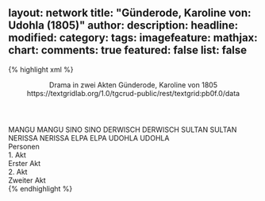 layout: network
title: "Günderode, Karoline von: Udohla (1805)"
author:
description:
headline:
modified:
category:
tags:
imagefeature:
mathjax:
chart:
comments: true
featured: false
list: false
---
{% highlight xml %}
<?xml-model href="http://raw.githubusercontent.com/DLiNa/project/master/rules/lina.rnc"?><?xml-model href="http://raw.githubusercontent.com/DLiNa/project/master/rules/lina.sch"?>
<play xmlns="http://lina.digital">
  <header>
    <title>Udohla</title>
    <subtitle>Drama in zwei Akten</subtitle>
    <genretitle/>
    <author>Günderode, Karoline von</author>
    <date type="print" when="1805">1805</date>
    <date type="premiere"/>
    <date type="written"/>
    <source>https://textgridlab.org/1.0/tgcrud-public/rest/textgrid:pb0f.0/data</source>
  </header>
  <personae>
    <character>
      <name>MANGU</name>
      <alias xml:id="mangu">
        <name>MANGU</name>
      </alias>
    </character>
    <character>
      <name>SINO</name>
      <alias xml:id="sino">
        <name>SINO</name>
      </alias>
    </character>
    <character>
      <name>DERWISCH</name>
      <alias xml:id="derwisch">
        <name>DERWISCH</name>
      </alias>
    </character>
    <character>
      <name>SULTAN</name>
      <alias xml:id="sultan">
        <name>SULTAN</name>
      </alias>
    </character>
    <character>
      <name>NERISSA</name>
      <alias xml:id="nerissa">
        <name>NERISSA</name>
      </alias>
    </character>
    <character>
      <name>ELPA</name>
      <alias xml:id="elpa">
        <name>ELPA</name>
      </alias>
    </character>
    <character>
      <name>UDOHLA</name>
      <alias xml:id="udohla">
        <name>UDOHLA</name>
      </alias>
    </character>
  </personae>
  <text>
    <div>
      <head>Personen</head>
    </div>
    <div>
      <head>1. Akt</head>
      <div>
        <head>Erster Akt</head>
        <sp who="#mangu">
          <amount n="11" unit="speech_acts"/>
          <amount n="373" unit="words"/>
          <amount n="51" unit="lines"/>
          <amount n="2043" unit="chars"/>
        </sp>
        <sp who="#sino">
          <amount n="13" unit="speech_acts"/>
          <amount n="672" unit="words"/>
          <amount n="92" unit="lines"/>
          <amount n="3704" unit="chars"/>
        </sp>
        <sp who="#derwisch">
          <amount n="6" unit="speech_acts"/>
          <amount n="252" unit="words"/>
          <amount n="34" unit="lines"/>
          <amount n="1349" unit="chars"/>
        </sp>
        <sp who="#sultan">
          <amount n="14" unit="speech_acts"/>
          <amount n="660" unit="words"/>
          <amount n="85" unit="lines"/>
          <amount n="3437" unit="chars"/>
        </sp>
        <sp who="#nerissa">
          <amount n="9" unit="speech_acts"/>
          <amount n="501" unit="words"/>
          <amount n="65" unit="lines"/>
          <amount n="2644" unit="chars"/>
        </sp>
        <sp who="#elpa">
          <amount n="4" unit="speech_acts"/>
          <amount n="190" unit="words"/>
          <amount n="24" unit="lines"/>
          <amount n="982" unit="chars"/>
        </sp>
        <sp who="#udohla">
          <amount n="9" unit="speech_acts"/>
          <amount n="503" unit="words"/>
          <amount n="69" unit="lines"/>
          <amount n="2719" unit="chars"/>
        </sp>
      </div>
    </div>
    <div>
      <head>2. Akt</head>
      <div>
        <head>Zweiter Akt</head>
        <sp who="#nerissa">
          <amount n="15" unit="speech_acts"/>
          <amount n="616" unit="words"/>
          <amount n="82" unit="lines"/>
          <amount n="3347" unit="chars"/>
        </sp>
        <sp who="#udohla">
          <amount n="15" unit="speech_acts"/>
          <amount n="532" unit="words"/>
          <amount n="69" unit="lines"/>
          <amount n="2780" unit="chars"/>
        </sp>
        <sp who="#mangu">
          <amount n="8" unit="speech_acts"/>
          <amount n="300" unit="words"/>
          <amount n="40" unit="lines"/>
          <amount n="1606" unit="chars"/>
        </sp>
        <sp who="#sultan">
          <amount n="10" unit="speech_acts"/>
          <amount n="242" unit="words"/>
          <amount n="33" unit="lines"/>
          <amount n="1325" unit="chars"/>
        </sp>
        <sp who="#sino">
          <amount n="12" unit="speech_acts"/>
          <amount n="655" unit="words"/>
          <amount n="86" unit="lines"/>
          <amount n="3523" unit="chars"/>
        </sp>
        <sp who="#elpa">
          <amount n="4" unit="speech_acts"/>
          <amount n="89" unit="words"/>
          <amount n="12" unit="lines"/>
          <amount n="489" unit="chars"/>
        </sp>
      </div>
    </div>
  </text>
</play>
{% endhighlight %}